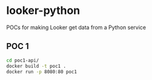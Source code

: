 # looker-python
POCs for making Looker get data from a Python service


## POC 1

```bash
cd poc1-api/
docker build -t poc1 .
docker run -p 8080:80 poc1
```
